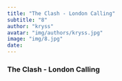 ```yaml
---
title: "The Clash - London Calling"
subtitle: "8"
author: "kryss"
avatar: "img/authors/kryss.jpg"
image: "img/8.jpg"
date:
---
```


### The Clash - London Calling
